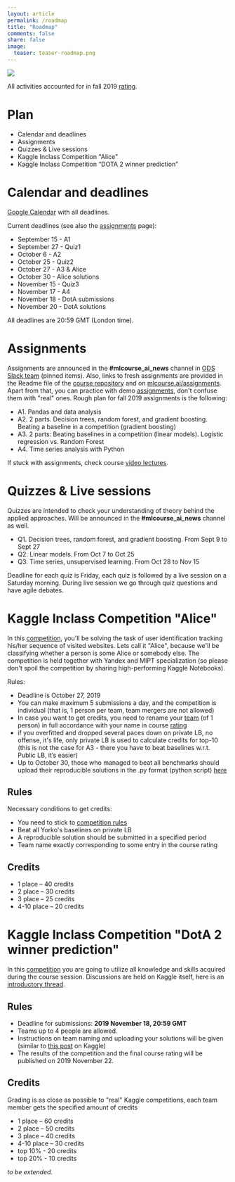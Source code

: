 ```yaml
---
layout: article
permalink: /roadmap
title: "Roadmap"
comments: false
share: false
image:
  teaser: teaser-roadmap.png
---
```


<img src='../images/teaser-roadmap.png'>

All activities accounted for in fall 2019 [rating](https://docs.google.com/spreadsheets/d/15e1K0tg5ponA5R6YQkZfihrShTDLAKf5qeKaoVCiuhQ). 

# Plan
- Calendar and deadlines
- Assignments
- Quizzes & Live sessions
- Kaggle Inclass Competition "Alice"
- Kaggle Inclass Competition “DOTA 2 winner prediction”

# Calendar and deadlines
[Google Calendar](https://calendar.google.com/calendar?cid=Z25pZ3EwZGxxb2I5cDZwMWptam5rdmY3NWtAZ3JvdXAuY2FsZW5kYXIuZ29vZ2xlLmNvbQ) with all deadlines.

Current deadlines (see also the [assignments](assignments) page):
 - September 15 - A1
 - September 27 - Quiz1
 - October 6 - A2
 - October 25 - Quiz2
 - October 27 - A3 & Alice
 - October 30 - Alice solutions
 - November 15 - Quiz3
 - November 17 - A4
 - November 18 - DotA submissions
 - November 20 - DotA solutions
 
All deadlines are 20:59 GMT (London time). 

# Assignments
Assignments are announced in the **#mlcourse_ai_news** channel in [ODS Slack team](https://opendatascience.slack.com/) (pinned items). Also, links to fresh assignments are provided in the Readme file of the [course repository](https://github.com/Yorko/mlcourse.ai) and on [mlcourse.ai/assignments](assignments). Apart from that, you can practice with demo [assignments](assignments), don't confuse them with "real" ones. Rough plan for fall 2019 assignments is the following:
 - A1. Pandas and data analysis
 - A2. 2 parts. Decision trees, random forest, and gradient boosting. Beating a baseline in a competition (gradient boosting)
 - A3. 2 parts: Beating baselines in a competition (linear models). Logistic regression vs. Random Forest
 - A4. Time series analysis with Python
 
If stuck with assignments, check course [video lectures](lectures).

# Quizzes & Live sessions
Quizzes are intended to check your understanding of theory behind the applied approaches. Will be announced in the **#mlcourse_ai_news** channel as well. 

 - Q1. Decision trees, random forest, and gradient boosting. From Sept 9 to Sept 27 
 - Q2. Linear models. From Oct 7 to Oct 25
 - Q3. Time  series, unsupervised learning. From Oct 28 to Nov 15
 
Deadline for each quiz is Friday, each quiz is followed by a live session on a Saturday morning. During live session we go through quiz questions and have agile debates.  

# Kaggle Inclass Competition "Alice"

In this [competition](https://www.kaggle.com/c/catch-me-if-you-can-intruder-detection-through-webpage-session-tracking2), you'll be solving the task of user identification tracking his/her sequence of visited websites. Lets call it "Alice", because we'll be classifying whether a person is some Alice or somebody else. The competition is held together with Yandex and MIPT specialization (so please don't spoil the competition by sharing high-performing Kaggle Notebooks).

Rules:
- Deadline is October 27, 2019
- You can make maximum 5 submissions a day, and the competition is individual (that is, 1 person per team, team mergers are not allowed)
- In case you want to get credits, you need to rename your [team](https://www.kaggle.com/c/catch-me-if-you-can-intruder-detection-through-webpage-session-tracking2/team) (of 1 person) in full accordance with your name in course [rating](https://bit.ly/2mbv5FF)
- if you overfitted and dropped several paces down on private LB, no offense, it's life, only private LB is used to calculate credits for top-10 (this is not the case for A3 - there you have to beat baselines w.r.t. Public LB, it’s easier)
- Up to October 30, those who managed to beat all benchmarks should upload their reproducible solutions in the .py format (python script) [here](https://www.dropbox.com/request/GG5MUBGgJZrYHjCoZl9c)

## Rules
Necessary conditions to get credits:
   - You need to stick to [competition rules](https://www.kaggle.com/c/catch-me-if-you-can-intruder-detection-through-webpage-session-tracking2/rules)
   - Beat all Yorko's baselines on private LB
   - A reproducible solution should be submitted in a specified period
   - Team name exactly corresponding to some entry in the course rating 
   
## Credits
   - 1 place – 40 credits
   - 2 place – 30 credits
   - 3 place – 25 credits
   - 4-10 place – 20 credits
   
# Kaggle Inclass Competition "DotA 2 winner prediction"
In this [competition](https://www.kaggle.com/c/mlcourse-dota2-win-prediction) you are going to utilize all knowledge and skills acquired during the course session. Discussions are held on Kaggle itself, here is an [introductory thread](https://www.kaggle.com/c/mlcourse-dota2-win-prediction/discussion/109081).

## Rules
 - Deadline for submissions: **2019 November 18, 20:59 GMT**
 - Teams up to 4 people are allowed.
 - Instructions on team naming and uploading your solutions will be given (similar to [this post](https://www.kaggle.com/c/mlcourse-dota2-win-prediction/discussion/89707) on Kaggle)
 - The results of the competition and the final course rating will be published on 2019 November 22.
 
## Credits
 Grading is as close as possible to "real" Kaggle competitions, each team member gets the specified amount of credits
   - 1 place – 60 credits
   - 2 place – 50 credits
   - 3 place – 40 credits
   - 4-10 place – 30 credits
   - top 10% - 20 credits
   - top 20% - 10 credits

*to be extended.*
